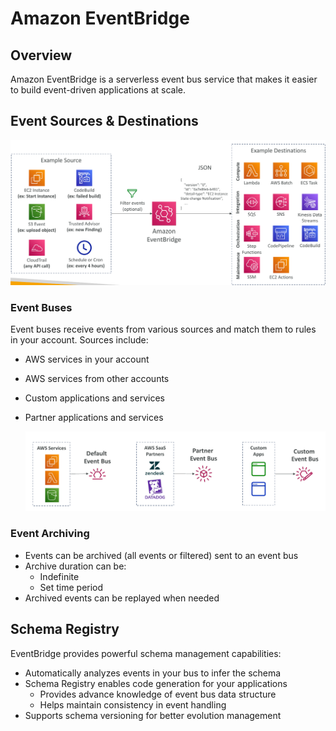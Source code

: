 # Amazon EventBridge

## Overview

Amazon EventBridge is a serverless event bus service that makes it easier to build event-driven applications at scale.

## Event Sources & Destinations

![eventbridge-source-dest](/assets/2025-02-22-22-02-59.png)

### Event Buses

Event buses receive events from various sources and match them to rules in your account. Sources include:

- AWS services in your account
- AWS services from other accounts
- Custom applications and services
- Partner applications and services

  ![other-sources-event-buses](/assets/2025-02-22-22-03-15.png)

### Event Archiving

- Events can be archived (all events or filtered) sent to an event bus
- Archive duration can be:
  - Indefinite
  - Set time period
- Archived events can be replayed when needed

## Schema Registry

EventBridge provides powerful schema management capabilities:

- Automatically analyzes events in your bus to infer the schema
- Schema Registry enables code generation for your applications
  - Provides advance knowledge of event bus data structure
  - Helps maintain consistency in event handling
- Supports schema versioning for better evolution management
